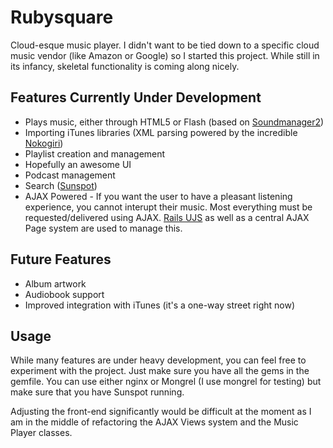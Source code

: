 Rubysquare
==========
Cloud-esque music player. I didn't want to be tied down to a specific cloud music vendor (like Amazon or Google) so I started this project. While still in its infancy, skeletal functionality is coming along nicely.

Features Currently Under Development
--------------
*	Plays music, either through HTML5 or Flash (based on [Soundmanager2](https://github.com/scottschiller/SoundManager2))
*	Importing iTunes libraries (XML parsing powered by the incredible [Nokogiri](https://github.com/tenderlove/nokogiri))
*	Playlist creation and management
*	Hopefully an awesome UI
*	Podcast management
*	Search ([Sunspot](http://outoftime.github.com/sunspot/))
*   AJAX Powered - If you want the user to have a pleasant listening experience, you cannot interupt their music. Most everything must be requested/delivered using AJAX. [Rails UJS](https://github.com/rails/jquery-ujs) as well as a central AJAX Page system are used to manage this.

Future Features
--------------
*	Album artwork
*	Audiobook support
*	Improved integration with iTunes (it's a one-way street right now)

Usage
--------------
While many features are under heavy development, you can feel free to experiment with the project. Just make sure you have all the gems in the gemfile.
You can use either nginx or Mongrel (I use mongrel for testing) but make sure that you have Sunspot running.

Adjusting the front-end significantly would be difficult at the moment as I am in the middle of refactoring the AJAX Views system and the Music Player classes.